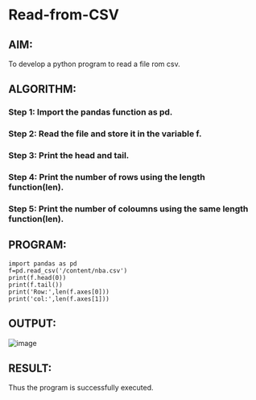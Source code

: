 # Read-from-CSV

## AIM:
To develop a python program to read a file rom csv.
## ALGORITHM:
### Step 1: Import the pandas function as pd.
### Step 2: Read the file and store it in the variable f.
### Step 3: Print the head and tail.
### Step 4: Print the number of rows using the length function(len).
### Step 5: Print the number of coloumns using the same length function(len).
## PROGRAM:
```
import pandas as pd
f=pd.read_csv('/content/nba.csv')
print(f.head(0))
print(f.tail())
print('Row:',len(f.axes[0]))
print('col:',len(f.axes[1]))
```
## OUTPUT:

![image](https://github.com/sanjay5656/Read-from-CSV/assets/115128955/bf50b200-470a-4c96-a8b0-32b5705df50f)

## RESULT:
Thus the program is successfully executed.

